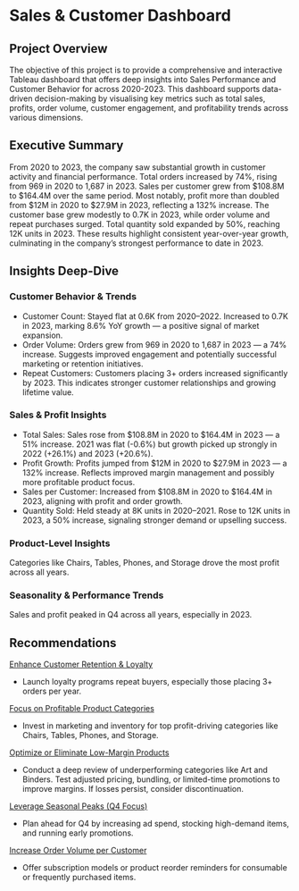# Sales & Customer Dashboard

##  Project Overview
The objective of this project is to provide a comprehensive and interactive Tableau dashboard that offers deep insights into Sales Performance and Customer Behavior for across 2020-2023. This dashboard supports data-driven decision-making by visualising key metrics such as total sales, profits, order volume, customer engagement, and profitability trends across various dimensions.

## Executive Summary
From 2020 to 2023, the company saw substantial growth in customer activity and financial performance. Total orders increased by 74%, rising from 969 in 2020 to 1,687 in 2023. Sales per customer grew from $108.8M to $164.4M over the same period. Most notably, profit more than doubled from $12M in 2020 to $27.9M in 2023, reflecting a 132% increase. The customer base grew modestly to 0.7K in 2023, while order volume and repeat purchases surged. Total quantity sold expanded by 50%, reaching 12K units in 2023. These results highlight consistent year-over-year growth, culminating in the company’s strongest performance to date in 2023.

## Insights Deep-Dive
### Customer Behavior & Trends
* Customer Count: Stayed flat at 0.6K from 2020–2022. Increased to 0.7K in 2023, marking 8.6% YoY growth — a positive signal of market expansion.
* Order Volume: Orders grew from 969 in 2020 to 1,687 in 2023 — a 74% increase. Suggests improved engagement and potentially successful marketing or retention initiatives.
* Repeat Customers: Customers placing 3+ orders increased significantly by 2023. This indicates stronger customer relationships and growing lifetime value. 
###  Sales & Profit Insights
* Total Sales: Sales rose from $108.8M in 2020 to $164.4M in 2023 — a 51% increase. 2021 was flat (-0.6%) but growth picked up strongly in 2022 (+26.1%) and 2023 (+20.6%).
* Profit Growth: Profits jumped from $12M in 2020 to $27.9M in 2023 — a 132% increase. Reflects improved margin management and possibly more profitable product focus.
* Sales per Customer: Increased from $108.8M in 2020 to $164.4M in 2023, aligning with profit and order growth.
* Quantity Sold: Held steady at 8K units in 2020–2021. Rose to 12K units in 2023, a 50% increase, signaling stronger demand or upselling success.
### Product-Level Insights
Categories like Chairs, Tables, Phones, and Storage drove the most profit across all years.
### Seasonality & Performance Trends
Sales and profit peaked in Q4 across all years, especially in 2023.

## Recommendations
<ins>Enhance Customer Retention & Loyalty</ins>
* Launch loyalty programs repeat buyers, especially those placing 3+ orders per year.

<ins>Focus on Profitable Product Categories</ins>
* Invest in marketing and inventory for top profit-driving categories like Chairs, Tables, Phones, and Storage.

<ins>Optimize or Eliminate Low-Margin Products</ins>
* Conduct a deep review of underperforming categories like Art and Binders. Test adjusted pricing, bundling, or limited-time promotions to improve margins. If losses persist, consider discontinuation.
  
<ins>Leverage Seasonal Peaks (Q4 Focus)</ins>
* Plan ahead for Q4 by increasing ad spend, stocking high-demand items, and running early promotions.

<ins>Increase Order Volume per Customer</ins>
* Offer subscription models or product reorder reminders for consumable or frequently purchased items.
